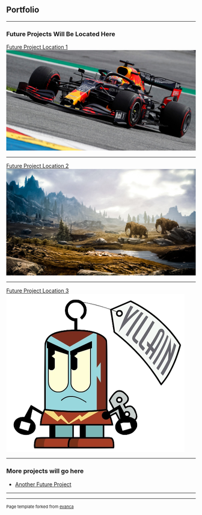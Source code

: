 ## Portfolio

---

### Future Projects Will Be Located Here 

[Future Project Location 1](/sample_page)
<img src="images/red bull.jpg?raw=true"/>

---
[Future Project Location 2](/pdf/sample_presentation.pdf)
<img src="images/skyrim.jpg?raw=true"/>

---
[Future Project Location 3](http://example.com/)
<img src="images/kilgor.png?raw=true"/>

---

### More projects will go here

- [Another Future Project](http://example.com/)


---




---
<p style="font-size:11px">Page template forked from <a href="https://github.com/evanca/quick-portfolio">evanca</a></p>
<!-- Remove above link if you don't want to attibute -->
